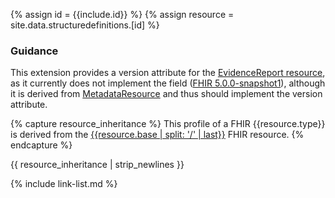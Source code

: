 {% assign id = {{include.id}} %}
{% assign resource = site.data.structuredefinitions.[id] %}

### Guidance

This extension provides a version attribute for the [EvidenceReport resource](http://build.fhir.org/evidencereport.html), as it currently does not implement the field ([FHIR 5.0.0-snapshot1](http://hl7.org/fhir/5.0.0-snapshot1/)), although it is derived from [MetadataResource](http://build.fhir.org/metadataresource.html) and thus should implement the version attribute.


{% capture resource_inheritance %}
This profile of a FHIR {{resource.type}} is derived from the [{{resource.base | split: '/' | last}}]({{resource.base}}) FHIR resource.
{% endcapture %}

{{ resource_inheritance | strip_newlines }}

{% include link-list.md %}
